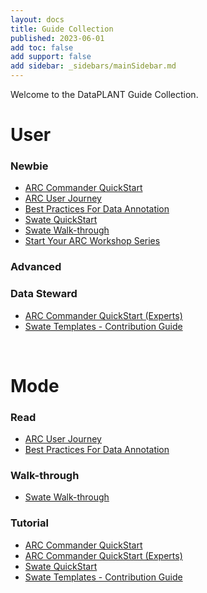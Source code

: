 ```yaml
---
layout: docs
title: Guide Collection
published: 2023-06-01
add toc: false
add support: false
add sidebar: _sidebars/mainSidebar.md
---
```

<!--
TODO:
* "btn btn-primary" zu "Newbie" > Automatisch den richtigen Link hintendran
* Automatisch die neue Seite zu "Badge-Sorted" einfügen
-->

Welcome to the DataPLANT Guide Collection.     

# User 
### Newbie
* [ARC Commander QuickStart](../../guides/arcCommander_QuickStart.html)   
* [ARC User Journey](../../guides/ARCUserJourney.html)   
* [Best Practices For Data Annotation](../../guides/BestPracticesForDataAnnotation.html)   
* [Swate QuickStart](../../guides/swate_QuickStart.html)   
* [Swate Walk-through](../../guides/swate_walkthrough.html)   
* [Start Your ARC Workshop Series](../../videos/StartYourARC.html)   

### Advanced

### Data Steward
* [ARC Commander QuickStart (Experts)](../../guides/arcCommander_QuickStart_expert.html)   
* [Swate Templates - Contribution Guide](../../guides/swate_template-contribution.html)   

<br>

# Mode
### Read
* [ARC User Journey](../../guides/ARCUserJourney.html)
* [Best Practices For Data Annotation](../../guides/BestPracticesForDataAnnotation.html)

### Walk-through
* [Swate Walk-through](../../guides/swate_walkthrough.html)

### Tutorial
* [ARC Commander QuickStart](../../guides/arcCommander_QuickStart.html)  
* [ARC Commander QuickStart (Experts)](../../guides/arcCommander_QuickStart_expert.html)
* [Swate QuickStart](../../guides/swate_QuickStart.html)   
* [Swate Templates - Contribution Guide](../../guides/swate_template-contribution.html) 



